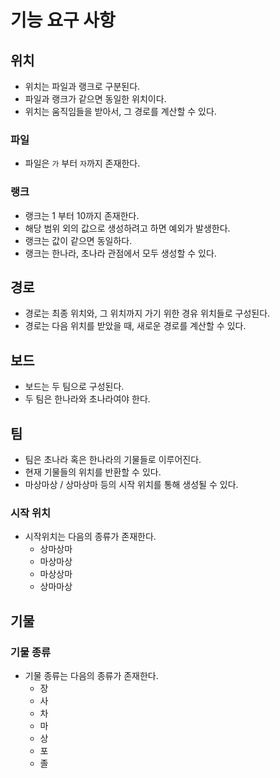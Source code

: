 # 기능 요구 사항

## 위치

- 위치는 파일과 랭크로 구분된다.
- 파일과 랭크가 같으면 동일한 위치이다.
- 위치는 움직임들을 받아서, 그 경로를 계산할 수 있다.

### 파일

- 파일은 `가` 부터 `자`까지 존재한다.

### 랭크

- 랭크는 1 부터 10까지 존재한다.
- 해당 범위 외의 값으로 생성하려고 하면 예외가 발생한다.
- 랭크는 값이 같으면 동일하다.
- 랭크는 한나라, 초나라 관점에서 모두 생성할 수 있다.

## 경로

- 경로는 최종 위치와, 그 위치까지 가기 위한 경유 위치들로 구성된다.
- 경로는 다음 위치를 받았을 때, 새로운 경로를 계산할 수 있다.

## 보드

- 보드는 두 팀으로 구성된다.
- 두 팀은 한나라와 초나라여야 한다.

## 팀

- 팀은 초나라 혹은 한나라의 기물들로 이루어진다.
- 현재 기물들의 위치를 반환할 수 있다.
- 마상마상 / 상마상마 등의 시작 위치를 통해 생성될 수 있다.

### 시작 위치

- 시작위치는 다음의 종류가 존재한다.
  - 상마상마
  - 마상마상
  - 마상상마
  - 상마마상

## 기물

### 기물 종류

- 기물 종류는 다음의 종류가 존재한다.
  - 장
  - 사
  - 차
  - 마
  - 상
  - 포
  - 졸

